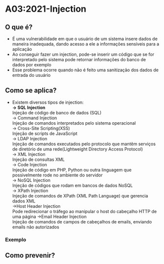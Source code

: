 # A03:2021-Injection

## O que é?
- É uma vulnerabilidade em que o usuário de um sistema insere dados de maneira inadequada, dando acesso a ele a informações sensíveis para a aplicação<br>
- Ao conseguir fazer um injection, pode-se inserir um código que se for interpretado pelo sistema pode retornar informações do banco de dados por exemplo<br>
- Esse problema ocorre quando não é feito uma sanitização dos dados de entrada do usuário<br>
## Como se aplica?
- Existem diversos tipos de injection:<br>
<strong>-> SQL Injection<br></strong>
Injeção de código de banco de dados (SQL)<br>
-> Command Injection<br>
Injeção de comandos interpretados pelo sistema operacional<br>
-> Cross-Site Scripting(XSS)<br>
Injeção de scripts de JavaScript<br>
-> LDAP Injection<br>
Injeção de comandos executados pelo protocolo que mantêm serviços de diretório de uma rede(Lightweight Directory Access Protocol)<br>
-> XML Injection<br>
Injeção de consultas XML<br>
-> Code Injection<br>
Injeção de código em PHP, Python ou outra linguagem que possivelmente rode no ambiente do servidor<br>
-> NoSQL Injection<br>
Injeção de códigos que rodam em bancos de dados NoSQL<br>
-> XPath Injection<br>
Injeção de comandos de XPath (XML Path Language) que gerencia dados XML<br>
->Host Header Injection<br>
Pode redirecionar o tráfego ao manipular o host  do cabeçalho HTTP de uma página
->Email Header Injection<br>
Injeção de comandos de campos de cabeçalhos de emails, enviando emails não autorizados<br>
### Exemplo

## Como prevenir?
